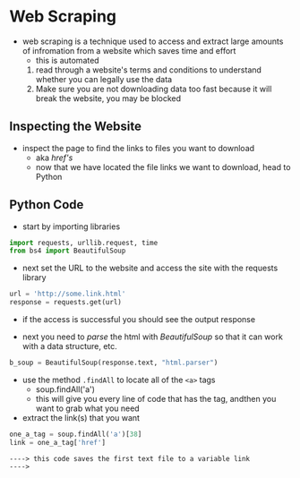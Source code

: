 # Web Scraping
- web scraping is a technique used to access and extract large amounts of infromation from a website which saves time and effort
    - this is automated
    1. read through a website's terms and conditions to understand whether you can legally use the data
    2. Make sure you are not downloading data too fast because it will break the website, you may be blocked

## Inspecting the Website
- inspect the page to find the links to files you want to download
    - aka *href's*
    - now that we have located the file links we want to download, head to Python
## Python Code
- start by importing libraries
```python
import requests, urllib.request, time
from bs4 import BeautifulSoup
```
- next set the URL to the website and access the site with the requests library
```python
url = 'http://some.link.html'
response = requests.get(url)
```
- if the access is successful you should see the output response

- next you need to *parse* the html with *BeautifulSoup* so that it can work with a data structure, etc.
```python
b_soup = BeautifulSoup(response.text, "html.parser")
```
- use the method `.findAll` to locate all of the `<a>` tags
    - soup.findAll('a')
    - this will give you every line of code that has the tag, andthen you want to grab what you need
- extract the link(s) that you want
```python
one_a_tag = soup.findAll('a')[38]
link = one_a_tag['href']
```
    ----> this code saves the first text file to a variable link
    ---->